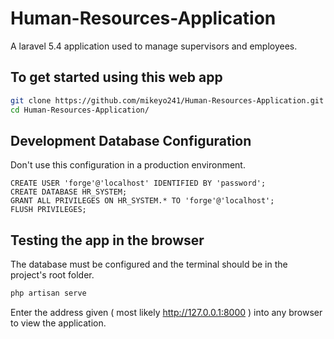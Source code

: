 # Human-Resources-Application
A laravel 5.4 application used to manage supervisors and employees.

## To get started using this web app
```sh
git clone https://github.com/mikeyo241/Human-Resources-Application.git
cd Human-Resources-Application/
```

## Development Database Configuration
Don't use this configuration in a production environment.
```mysql
CREATE USER 'forge'@'localhost' IDENTIFIED BY 'password';
CREATE DATABASE HR_SYSTEM;
GRANT ALL PRIVILEGES ON HR_SYSTEM.* TO 'forge'@'localhost';
FLUSH PRIVILEGES;
```
## Testing the app in the browser
The database must be configured and the terminal should be in the project's root folder.
```sh
php artisan serve
```
Enter the address given ( most likely http://127.0.0.1:8000 ) into any browser to view the application.